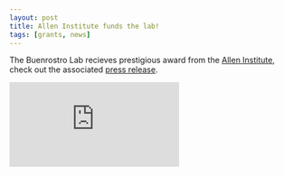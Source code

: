 ```yaml
---
layout: post
title: Allen Institute funds the lab!
tags: [grants, news]
---
```


The Buenrostro Lab recieves prestigious award from the [Allen Institute](https://alleninstitute.org/what-we-do/frontiers-group/news-press/press-resources/press-releases/paul-g-allen-frontiers-group-names-five-allen-distinguished-investigators?hootPostID=bcff704eb72afd100c4de81e74b9b388), check out the associated [press release](https://www.geekwire.com/2017/paul-g-allen-frontier-group-invests-7-5m-research-epigenetics/).

![Allen Image](https://frontiersgroup.hrmdirect.com/employment/filegen.php?orgId=enc-14.14480084411448&fn=b3JnX2xvZ28)

<br><br>